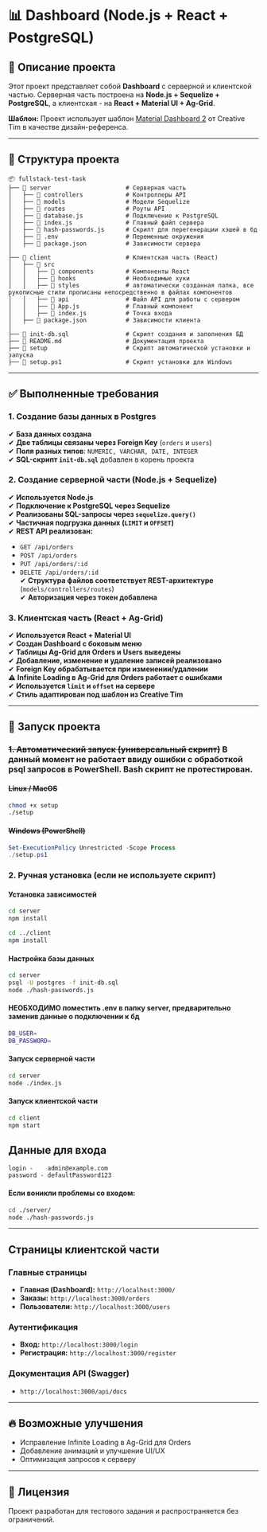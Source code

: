 # 📊 Dashboard (Node.js + React + PostgreSQL)

## 📌 Описание проекта
Этот проект представляет собой **Dashboard** с серверной и клиентской частью. Серверная часть построена на **Node.js + Sequelize + PostgreSQL**, а клиентская - на **React + Material UI + Ag-Grid**.

**Шаблон:** Проект использует шаблон [Material Dashboard 2](https://www.creative-tim.com/product/material-dashboard-react) от Creative Tim в качестве дизайн-референса.

---

## 📁 Структура проекта

```
📦 fullstack-test-task
├── 📂 server                     # Серверная часть
│   ├── 📂 controllers            # Контроллеры API
│   ├── 📂 models                 # Модели Sequelize
│   ├── 📂 routes                 # Роуты API
│   ├── 📜 database.js            # Подключение к PostgreSQL
│   ├── 📜 index.js               # Главный файл сервера
│   ├── 📜 hash-passwords.js      # Скрипт для перегенерации хэшей в бд
│   ├── 📜 .env                   # Переменные окружения
│   ├── 📜 package.json           # Зависимости сервера
│
├── 📂 client                     # Клиентская часть (React)
│   ├── 📂 src
│   │   ├── 📂 components         # Компоненты React
│   │   ├── 📂 hooks              # Необходимые хуки
│   │   ├── 📂 styles             # автоматически созданная папка, все рукописные стили прописаны непосредственно в файлах компонентов
│   │   ├── 📂 api                # Файл API для работы с сервером
│   │   ├── 📜 App.js             # Главный компонент
│   │   ├── 📜 index.js           # Точка входа
│   ├── 📜 package.json           # Зависимости клиента
│
├── 📜 init-db.sql                # Скрипт создания и заполнения БД
├── 📜 README.md                  # Документация проекта
├── 📜 setup                      # Скрипт автоматической установки и запуска
├── 📜 setup.ps1                  # Скрипт установки для Windows
```

---

## ✅ Выполненные требования

### **1. Создание базы данных в Postgres**
✔ **База данных создана**  
✔ **Две таблицы связаны через Foreign Key** (`orders` и `users`)  
✔ **Поля разных типов**: `NUMERIC, VARCHAR, DATE, INTEGER`  
✔ **SQL-скрипт `init-db.sql`** добавлен в корень проекта  

### **2. Создание серверной части (Node.js + Sequelize)**
✔ **Используется Node.js**  
✔ **Подключение к PostgreSQL через Sequelize**  
✔ **Реализованы SQL-запросы через `sequelize.query()`**  
✔ **Частичная подгрузка данных (`LIMIT` и `OFFSET`)**  
✔ **REST API реализован:**  
   - `GET /api/orders`
   - `POST /api/orders`
   - `PUT /api/orders/:id`
   - `DELETE /api/orders/:id`  
✔ **Структура файлов соответствует REST-архитектуре** (`models/controllers/routes`)  
✔ **Авторизация через токен добавлена**  

### **3. Клиентская часть (React + Ag-Grid)**
✔ **Используется React + Material UI**  
✔ **Создан Dashboard с боковым меню**  
✔ **Таблицы Ag-Grid для Orders и Users выведены**  
✔ **Добавление, изменение и удаление записей реализовано**  
✔ **Foreign Key обрабатывается при изменении/удалении**  
⚠ **Infinite Loading в Ag-Grid для Orders работает с ошибками**  
✔ **Используется `limit` и `offset` на сервере**  
✔ **Стиль адаптирован под шаблон из Creative Tim**  

---

## 🚀 Запуск проекта

### ~~**1. Автоматический запуск (универсальный скрипт)**~~ В данный момент не работает ввиду ошибки с обработкой psql запросов в PowerShell. Bash скрипт не протестирован.

#### ~~**Linux / MacOS**~~
```sh
chmod +x setup
./setup
```

#### ~~**Windows (PowerShell)**~~
```powershell
Set-ExecutionPolicy Unrestricted -Scope Process
./setup.ps1
```

### **2. Ручная установка (если не используете скрипт)**

#### **Установка зависимостей**
```sh
cd server
npm install

cd ../client
npm install
```

#### **Настройка базы данных**
```sh
cd server
psql -U postgres -f init-db.sql
node ./hash-passwords.js
```

#### **НЕОБХОДИМО поместить .env в папку server, предварительно заменив данные о подключении к бд**
```sh
DB_USER=
DB_PASSWORD=
```

#### **Запуск серверной части**
```sh
cd server
node ./index.js
```

#### **Запуск клиентской части**
```sh
cd client
npm start
```
## Данные для входа
```
login -    admin@example.com
password - defaultPassword123
```
#### Если воникли проблемы со входом:
```sh
cd ./server/
node ./hash-passwords.js
```
---
## Страницы клиентской части

### **Главные страницы**
- **Главная (Dashboard):**  `http://localhost:3000/`
- **Заказы:**  `http://localhost:3000/orders`
- **Пользователи:**  `http://localhost:3000/users`

### **Аутентификация**
- **Вход:** `http://localhost:3000/login`
- **Регистрация:** `http://localhost:3000/register`

### **Документация API (Swagger)**
- `http://localhost:3000/api/docs`

---

## 🔥 Возможные улучшения
- Исправление Infinite Loading в Ag-Grid для Orders
- Добавление анимаций и улучшение UI/UX
- Оптимизация запросов к серверу

---

## 📜 Лицензия
Проект разработан для тестового задания и распространяется без ограничений.

